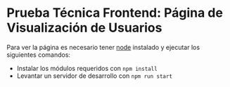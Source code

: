 # Prueba Técnica Frontend: Página de Visualización de Usuarios

Para ver la página es necesario tener [node](https://nodejs.org/en) instalado y ejecutar los siguientes comandos:

- Instalar los módulos requeridos con `npm install`
- Levantar un servidor de desarrollo con `npm run start`